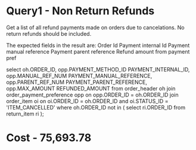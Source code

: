 # Query1 - Non Return Refunds
Get a list of all refund payments made on orders due to cancelations. No return refunds should be included.

The expected fields in the result are:
Order Id
Payment internal Id
Payment manual reference
Payment parent reference
Refund amount from payment pref

select
	oh.ORDER_ID,
	opp.PAYMENT_METHOD_ID PAYMENT_INTERNAL_ID,
	opp.MANUAL_REF_NUM PAYMENT_MANUAL_REFERENCE, 
	opp.PARENT_REF_NUM PAYMENT_PARENT_REFERENCE,
	opp.MAX_AMOUNT REFUNDED_AMOUNT
from
	order_header oh
join order_payment_preference opp on
	opp.ORDER_ID = oh.ORDER_ID
join order_item oi on
	oi.ORDER_ID = oh.ORDER_ID
	and oi.STATUS_ID = 'ITEM_CANCELLED'
where
	oh.ORDER_ID not in (
	select
		ri.ORDER_ID
	from
		return_item ri );

# Cost - 75,693.78

